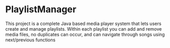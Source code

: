 # PlaylistManager
This project is a complete Java based media player system that lets users create and manage playlists. Within each playlist you can add and remove media files, no duplicates can occur, and can navigate through songs using next/previous functions
